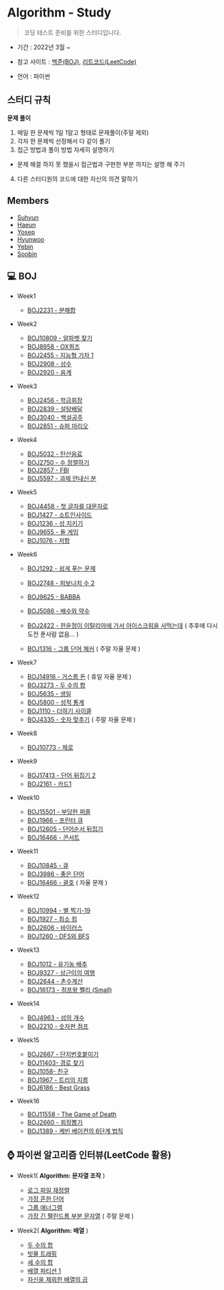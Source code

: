 # Algorithm - Study

> 코딩 테스트 준비를 위한 스터디입니다.

- 기간 : 2022년 3월 ~

- 참고 사이트 : [백준(BOJ)](https://www.acmicpc.net/), [리트코드(LeetCode)](https://leetcode.com/)

- 언어 : 파이썬

  

## 스터디 규칙

**문제 풀이**

1. 매일 한 문제씩 1일 1알고 형태로 문제풀이(주말 제외)
2. 각자 한 문제씩 선정해서 다 같이 풀기
3.  접근 방법과 풀이 방법 자세히 설명하기
   - 문제 해결 하지 못 했을시 접근법과 구현한 부분 까지는 설명 해 주기
4. 다른 스터디원의 코드에 대한 자신의 의견 말하기




## Members

- [Suhyun](https://github.com/DataCrew-Algorithm/suhyun)
- [Haeun](https://github.com/DataCrew-Algorithm/haeun)
- [Yosep](https://github.com/DataCrew-Algorithm/Yosep)
- [Hyunwoo](https://github.com/DataCrew-Algorithm/hyunwoo)
- [Yebin](https://github.com/DataCrew-Algorithm/yebin)
- [Soobin](https://github.com/DataCrew-Algorithm/soobin)



## 💻 BOJ

- Week1
  - [BOJ2231 - 분해합](https://www.acmicpc.net/problem/2231)
- Week2
  - [BOJ10809 - 알파벳 찾기](https://www.acmicpc.net/problem/10809)
  - [BOJ8958 - OX퀴즈](https://www.acmicpc.net/problem/8958)
  - [BOJ2455 - 지능형 기차 1](https://www.acmicpc.net/problem/2455)
  - [BOJ2908 - 상수](https://www.acmicpc.net/problem/2908)
  - [BOJ2920 - 음계](https://www.acmicpc.net/problem/2920)
- Week3
  - [BOJ2456 - 학급회장]( https://www.acmicpc.net/problem/2456)
  - [BOJ2839 - 설탕배달](https://www.acmicpc.net/problem/2839)
  - [BOJ3040 - 백설공주](https://www.acmicpc.net/problem/3040)
  - [BOJ2851 - 슈퍼 마리오](https://www.acmicpc.net/problem/2851)
- Week4
  - [BOJ5032 - 탄산음료](https://www.acmicpc.net/problem/5032)
  - [BOJ2750 - 수 정렬하기](https://www.acmicpc.net/problem/2750)
  - [BOJ2857 - FBI](https://www.acmicpc.net/problem/2857)
  - [BOJ5597 - 과제 안내신 분](https://www.acmicpc.net/problem/5597)
- Week5
  - [BOJ4458 - 첫 글자를 대문자로](https://www.acmicpc.net/problem/4458)
  - [BOJ1427 - 소트인사이드](https://www.acmicpc.net/problem/1427)
  - [BOJ1236 - 성 지키기](https://www.acmicpc.net/problem/1236)
  - [BOJ9655 - 돌 게임](https://www.acmicpc.net/problem/9655)
  - [BOJ1076 - 저항](https://www.acmicpc.net/problem/1076)
- Week6
  - [BOJ1292 - 쉽게 푸는 문제](https://www.acmicpc.net/problem/1292)
  - [BOJ2748 - 피보나치 수 2](https://www.acmicpc.net/problem/2748)
  - [BOJ9625 - BABBA](https://www.acmicpc.net/problem/9625)
  - [BOJ5086 - 배수와 약수](https://www.acmicpc.net/problem/5086)
  - [BOJ2422 - 한윤정이 이탈리아에 가서 아이스크림을 사먹는데](https://www.acmicpc.net/problem/2422) ( 추후에 다시 도전 푼사람 없음... )
  
  - [BOJ1316 - 그룹 단어 체커](https://www.acmicpc.net/problem/1316) ( 주말 자율 문제 )
- Week7
  
  - [BOJ14916 - 거스름 돈](https://www.acmicpc.net/problem/14916)  ( 휴일 자율 문제 ) 
  - [BOJ3273 - 두 수의 합](https://www.acmicpc.net/problem/3273)
  - [BOJ5635 - 생일](https://www.acmicpc.net/problem/5635)
  - [BOJ5800 - 성적 통계](https://www.acmicpc.net/problem/5800)
  - [BOJ1110 - 더하기 사이클](https://www.acmicpc.net/problem/1110)
  - [BOJ4335 - 숫자 맞추기](https://www.acmicpc.net/problem/4335) ( 주말 자율 문제 )
- Week8
  - [BOJ10773 - 제로](https://www.acmicpc.net/problem/10773)
- Week9
  - [BOJ17413 - 단어 뒤집기 2](https://www.acmicpc.net/problem/17413)
  - [BOJ2161 - 카드1](https://www.acmicpc.net/problem/2161)
- Week10
  - [BOJ15501 - 부당한 퍼즐](https://www.acmicpc.net/problem/15501)
  - [BOJ1966 - 프린터 큐](https://www.acmicpc.net/problem/1966)
  - [BOJ12605 - 단어순서 뒤집기](https://www.acmicpc.net/problem/12605)
  - [BOJ16466 - 콘서트](https://www.acmicpc.net/problem/16466)
- Week11
  - [BOJ10845 - 큐](https://www.acmicpc.net/problem/10845)
  - [BOJ3986 - 좋은 단어](https://www.acmicpc.net/problem/3986)
  - [BOJ16466 - 괄호](https://www.acmicpc.net/problem/9012) ( 자율 문제 )
- Week12
  - [BOJ10994 - 별 찍기-19](https://www.acmicpc.net/problem/10994)
  - [BOJ1927 - 최소 힙](https://www.acmicpc.net/problem/1927)
  - [BOJ2606 - 바이러스](https://www.acmicpc.net/problem/2606)
  - [BOJ1260 - DFS와 BFS](https://www.acmicpc.net/problem/1260)
- Week13
  - [BOJ1012 - 유기농 배추](https://www.acmicpc.net/problem/1012)
  - [BOJ9327 - 상근이의 여행](https://www.acmicpc.net/problem/9327)
  - [BOJ2644 - 촌수계산](https://www.acmicpc.net/problem/2644)
  - [BOJ16173 - 점프왕 쩰리 (Small)](https://www.acmicpc.net/problem/16173)
- Week14
  - [BOJ4963 - 섬의 개수](https://www.acmicpc.net/problem/4963)
  - [BOJ2210 - 숫자판 점프](https://www.acmicpc.net/problem/2210)
- Week15
  - [BOJ2667 - 단지번호붙이기](https://www.acmicpc.net/problem/2667)
  - [BOJ11403- 경로 찾기](https://www.acmicpc.net/problem/11403)
  - [BOJ1058- 친구](https://www.acmicpc.net/problem/1058)
  - [BOJ1967 - 트리의 지름](https://www.acmicpc.net/problem/1967)
  - [BOJ6186 - Best Grass](https://www.acmicpc.net/problem/6186)
- Week16
  - [BOJ11558 - The Game of Death](https://www.acmicpc.net/problem/11558)
  - [BOJ2660 - 회장뽑기](https://www.acmicpc.net/problem/2660)
  - [BOJ1389 - 케빈 베이컨의 6단계 법칙](https://www.acmicpc.net/problem/1389)



## ⌚ 파이썬 알고리즘 인터뷰(LeetCode 활용)

- Week1( **Algorithm: 문자열 조작** )

  

  - [로그 파일 재정렬](https://leetcode.com/problems/reorder-data-in-log-files/)
  - [가장 흔한 단어](https://leetcode.com/problems/most-common-word/)
  - [그룹 애너그램](https://leetcode.com/problems/group-anagrams/)
  - [가장 긴 팰린드롬 부분 문자열](https://leetcode.com/problems/longest-palindromic-substring/) ( 주말 문제 )

  

- Week2( **Algorithm: 배열** )
  
  
  
  - [두 수의 합](https://leetcode.com/problems/two-sum/)
  - [빗물 트래핑](https://leetcode.com/problems/trapping-rain-water/)
  - [세 수의 합](https://leetcode.com/problems/3sum/)
  - [배열 파티션 1](https://leetcode.com/problems/array-partition-i/)
  - [자신을 제외한 배열의 곱](https://leetcode.com/problems/product-of-array-except-self/)
